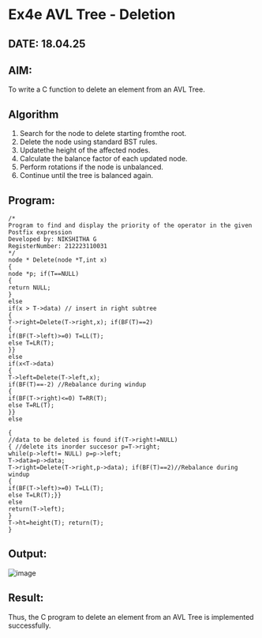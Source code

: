 # Ex4e AVL Tree - Deletion
## DATE: 18.04.25
## AIM:
To write a C function to delete an element from an AVL Tree.
## Algorithm
1. Search for the node to delete starting fromthe root.
2. Delete the node using standard BST rules.
3. Updatethe height of the affected nodes.
4. Calculate the balance factor of each updated node.
5. Perform rotations if the node is unbalanced.
6. Continue until the tree is balanced again.

## Program:
```
/*
Program to find and display the priority of the operator in the given Postfix expression
Developed by: NIKSHITHA G
RegisterNumber: 212223110031 
*/
node * Delete(node *T,int x)
{
node *p; if(T==NULL)
{
return NULL;
}
else
if(x > T->data) // insert in right subtree
{
T->right=Delete(T->right,x); if(BF(T)==2)
{
if(BF(T->left)>=0) T=LL(T);
else T=LR(T);
}}
else
if(x<T->data)
{
T->left=Delete(T->left,x);
if(BF(T)==-2) //Rebalance during windup
{
if(BF(T->right)<=0) T=RR(T);
else T=RL(T);
}}
else

{
//data to be deleted is found if(T->right!=NULL)
{ //delete its inorder succesor p=T->right;
while(p->left!= NULL) p=p->left;
T->data=p->data;
T->right=Delete(T->right,p->data); if(BF(T)==2)//Rebalance during windup
{
if(BF(T->left)>=0) T=LL(T);
else T=LR(T);}}
else
return(T->left);
}
T->ht=height(T); return(T);
}
```

## Output:

![image](https://github.com/user-attachments/assets/50b3d57a-deb6-4d4c-867c-03a0a64a0aba)

## Result:
Thus, the C program to delete an element from an AVL Tree is implemented successfully.
